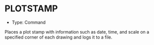 # PLOTSTAMP

- Type: Command

Places a plot stamp with information such as date, time, and scale on a specified corner of each drawing and logs it to a file.
